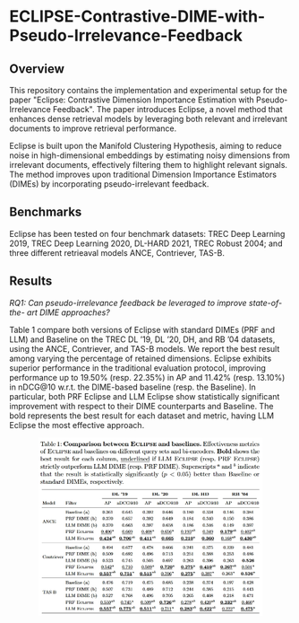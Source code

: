 # ECLIPSE-Contrastive-DIME-with-Pseudo-Irrelevance-Feedback


## Overview
This repository contains the implementation and experimental setup for the paper "Eclipse: Contrastive Dimension Importance Estimation with Pseudo-Irrelevance Feedback". The paper introduces Eclipse, a novel method that enhances dense retrieval models by leveraging both relevant and irrelevant documents to improve retrieval performance.

Eclipse is built upon the Manifold Clustering Hypothesis, aiming to reduce noise in high-dimensional embeddings by estimating noisy dimensions from irrelevant documents, effectively filtering them to highlight relevant signals. The method improves upon traditional Dimension Importance Estimators (DIMEs) by incorporating pseudo-irrelevant feedback.

## Benchmarks
Eclipse has been tested on four benchmark datasets: TREC Deep Learning 2019, TREC Deep Learning 2020, DL-HARD 2021, TREC Robust 2004; and three different retrieaval models ANCE, Contriever, TAS-B. 

## Results

*RQ1: Can pseudo-irrelevance feedback be leveraged to improve state-of-the-
art DIME approaches?*

Table 1 compare both versions of Eclipse with standard
DIMEs (PRF and LLM) and Baseline on the TREC DL ’19, DL ’20, DH, and
RB ’04 datasets, using the ANCE, Contriever, and TAS-B models. We report
the best result among varying the percentage of retained dimensions. Eclipse
exhibits superior performance in the traditional evaluation protocol, improving
performance up to 19.50% (resp. 22.35%) in AP and 11.42% (resp. 13.10%)
in nDCG@10 w.r.t. the DIME-based baseline (resp. the Baseline). In particular,
both PRF Eclipse and LLM Eclipse show statistically significant improvement
with respect to their DIME counterparts and Baseline. The bold represents the
best result for each dataset and metric, having LLM Eclipse the most effective
approach.

<div align="center">
<img src="images/comparison-eclipse-baselines.jpeg" alt="" width="400"/>
<div>
